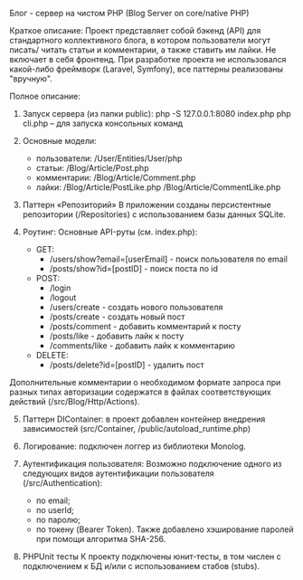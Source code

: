 Блог - сервер на чистом PHP (Blog Server on core/native PHP)

Краткое описание:
Проект представляет собой бэкенд (API) для стандартного коллективного блога, в котором пользователи могут писать/
читать статьи и комментарии, а также ставить им лайки. Не включает в себя фронтенд.
При разработке проекта не использовался какой-либо фреймворк (Laravel, Symfony), все паттерны реализованы "вручную".

Полное описание:
1. Запуск сервера (из папки public): php -S 127.0.0.1:8080 index.php
  php cli.php – для запуска консольных команд

2. Основные модели:
    - пользователи: /User/Entities/User/php
    - статьи: /Blog/Article/Post.php
    - комментарии: /Blog/Article/Comment.php
    - лайки: /Blog/Article/PostLike.php
             /Blog/Article/CommentLike.php

3. Паттерн «Репозиторий»
   В приложении созданы персистентные репозитории (/Repositories) с использованием базы данных SQLite.

4. Роутинг:
   Основные API-руты (см. index.php):
   - GET:
        - /users/show?email=[userEmail] - поиск пользователя по email
        - /posts/show?id=[postID] - поиск поста по id
    - POST:
        - /login
        - /logout
        - /users/create - создать нового пользователя
        - /posts/create - создать новый пост
        - /posts/comment - добавить комментарий к посту
        - /posts/like - добавить лайк к посту
        - /comments/like - добавить лайк к комментарию
    - DELETE:
        - /posts/delete?id=[postID] - удалить пост

Дополнительные комментарии о необходимом формате запроса при разных типах авторизации содержатся в файлах соответствующих действий (/src/Blog/Http/Actions).

5. Паттерн DIContainer: в проект добавлен контейнер внедрения зависимостей (src/Container, /public/autoload_runtime.php)

6. Логирование: подключен логгер из библиотеки Monolog.

7. Аутентификация пользователя:
Возможно подключение одного из следующих видов аутентификации пользователя (/src/Authentication):
   - по email;
   - по userId;
   - по паролю;
   - по токену (Bearer Token).
Также добавлено хэширование паролей при помощи алгоритма SHA-256.

7. PHPUnit тесты
К проекту подключены юнит-тесты, в том числен с подключением к БД и/или с использованием стабов (stubs).
